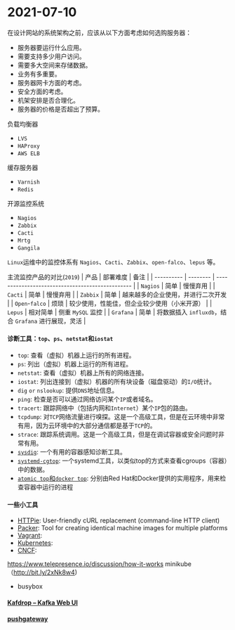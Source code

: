 # 2021-07-10

在设计网站的系统架构之前，应该从以下方面考虑如何选购服务器：

- 服务器要运行什么应用。
- 需要支持多少用户访问。
- 需要多大空间来存储数据。
- 业务有多重要。
- 服务器网卡方面的考虑。
- 安全方面的考虑。
- 机架安排是否合理化。
- 服务器的价格是否超出了预算。

负载均衡器

- `LVS`
- `HAProxy`
- `AWS ELB`

缓存服务器

- `Varnish`
- `Redis`

开源监控系统

- `Nagios`
- `Zabbix`
- `Cacti`
- `Mrtg`
- `Gangila`

`Linux`运维中的监控体系有 `Nagios`、`Cacti`、`Zabbix`、`open-falco`、`lepus` 等。

主流监控产品的对比(`2019`)
| 产品 | 部署难度 | 备注 |
| ---------- | -------- | ------------------------------------------------ |
| `Nagios` | 简单 | 慢慢弃用 |
| `Cacti` | 简单 | 慢慢弃用 |
| `Zabbix` | 简单 | 越来越多的企业使用，并进行二次开发 |
| `Open`-`falco` | 烦琐 | 较少使用，性能佳，但企业较少使用（小米开源） |
| `Lepus` | 相对简单 | 侧重 `MySQL` 监控 |
| `Grafana` | 简单 | 将数据插入 `influxdb`，结合 `Grafana` 进行展现，灵活 |

#### 诊断工具：`top`、`ps`、`netstat`和`iostat`

- `top`: 查看（虚拟）机器上运行的所有进程。
- `ps`: 列出（虚拟）机器上运行的所有进程。
- `netstat`: 查看（虚拟）机器上所有的网络连接。
- `iostat`: 列出连接到（虚拟）机器的所有块设备（磁盘驱动）的`I/O`统计。
- `dig` `or` `nslookup`: 提供`DNS`地址信息。
- `ping`: 检查是否可以通过网络访问某个`IP`或者域名。
- `tracert`: 跟踪网络中（包括内网和`Internet`）某个`IP`包的路由。
- `tcpdump`: 对`TCP`网络流量进行嗅探。这是一个高级工具，但是在云环境中非常有用，因为云环境中的大部分通信都是基于`TCP`的。
- `strace`: 跟踪系统调用。这是一个高级工具，但是在调试容器或安全问题时非常有用。
- [`sysdig`](https://www.sysdig.org/install/): 一个有用的容器感知诊断工具。
- [`systemd-cgtop`](http://bit.ly/2xFaFaX): 一个systemd工具，以类似top的方式来查看cgroups（容器）中的数据。
- [`atomic top`和`docker top`](http://bit.ly/2Dxz3kd): 分别由Red Hat和Docker提供的实用程序，用来检查容器中运行的进程

#### 一些小工具

- [HTTPie](https://httpie.io/): User-friendly cURL replacement (command-line HTTP client)
- [Packer](https://packer.io): Tool for creating identical machine images for multiple platforms
- [Vagrant](https://www.vagrantup.com/):
- [Kubernetes](https://kubernetes.io/): 
- [CNCF](https://www.cncf.io/):

https://www.telepresence.io/discussion/how-it-works
minikube（http://bit.ly/2xNk8w4)
- busybox


#### [Kafdrop – Kafka Web UI](https://github.com/obsidiandynamics/kafdrop)
#### [pushgateway](https://github.com/prometheus/pushgateway)